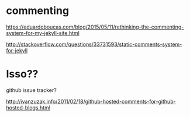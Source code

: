 # commenting 

https://eduardoboucas.com/blog/2015/05/11/rethinking-the-commenting-system-for-my-jekyll-site.html

http://stackoverflow.com/questions/33731593/static-comments-system-for-jekyll


# Isso??

github issue tracker?

http://ivanzuzak.info/2011/02/18/github-hosted-comments-for-github-hosted-blogs.html


